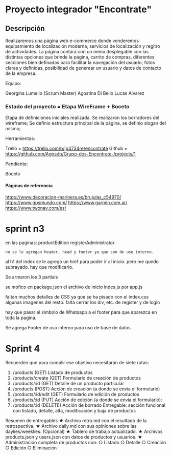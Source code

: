 # Proyecto integrador "Encontrate"

## Descripción

Realizaremos una página web e-commerce donde venderemos equipamiento de localización moderna, servicios de localización y regitro de actividades. 
La página contará con un menú desplegable con las distintas opciones que brinde la página, carrito de compras, diferentes secciones bien definadas para facilitar la navegación del usuario, fotos claras y definidas, posibilidad de generear un usuario y datos de contacto de la empresa.

Equipo:

Georgina Lumello (Scrum Master)
Agostina Di Bello
Lucas Alvarez

### Estado del proyecto = Etapa WireFrame + Boceto

Etapa de definiciones iniciales realizada.
Se realizaron los borradores del wireframe;
Se definio estructura principal de la página,
se definio slogan del mismo;

Herramientas:

Trello = https://trello.com/b/jg4734re/encontrate
Github = https://github.com/Agosdb/Grupo-dos-Encontrate-/projects/1

Pendiente:

Boceto

#### Páginas de referencia 
https://www.decoracion-marinera.es/brujulas_c54970/
https://www.gpsmundo.com/
https://www.garmin.com.ar/
https://www.twonav.com/es/


# sprint n3

en las paginas:
    productEdition
    registerAdministrator

    no se le agregan header, head y footer ya que son de uso interno.

al h1 del index se le agrego un href para poder ir al inicio. pero me quedo subrayado. hay que modificarlo.

Se armaron los 3 partials

se mofico en package.json el archivo de inicio indes.js por app.js

faltan muchos detalles de CSS ya que se ha pisado con el index.css algunas imagenes del resto.
falta cerrar los div, etc. de register y de login

hay que pasar el simbolo de Whatsapp a el footer para que aparezca en toda la pagina.

Se agrega Footer de uso interno para uso de base de datos.

# Sprint 4
Recuerden que para cumplir ese objetivo necesitarán de siete rutas:
1. /products (GET)
Listado de productos
2. /products/create (GET)
Formulario de creación de productos
3. /products/:id (GET)
Detalle de un producto particular
4. /products (POST)
Acción de creación (a donde se envía el formulario)
5. /products/:id/edit (GET)
Formulario de edición de productos
6. /products/:id (PUT)
Acción de edición (a donde se envía el formulario):
7. /products/:id (DELETE)
Acción de borrado
Entregable: sección funcional con listado, detalle, alta, modificación y baja de
productos

 Resumen de entregables
★ Archivo retro.md con el resultado de la retrospectiva.
★ Archivo daily.md con sus opiniones sobre las daylies/weeklies. (Opcional)
★ Tablero de trabajo actualizado.
★ Archivos products.json y users.json con datos de productos y usuarios.
★ Administración completa de productos con:
○ Listado
○ Detalle
○ Creación
○ Edición
○ Eliminación
